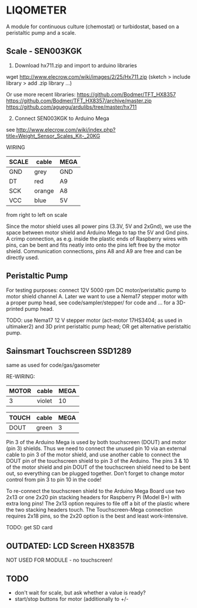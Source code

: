 # LIQOMETER

A module for continuous culture (chemostat) or turbidostat, based on
a peristaltic pump and a scale.


## Scale - SEN003KGK

1) Download hx711.zip and import to arduino libraries

wget http://www.elecrow.com/wiki/images/2/25/Hx711.zip
(sketch > include library > add .zip library ...)

Or use more recent libraries:
https://github.com/Bodmer/TFT_HX8357
https://github.com/Bodmer/TFT_HX8357/archive/master.zip
https://github.com/aguegu/ardulibs/tree/master/hx711

2) Connect SEN003KGK to Arduino Mega

see http://www.elecrow.com/wiki/index.php?title=Weight_Sensor_Scales_Kit-_20KG

WIRING

| SCALE | cable | MEGA |
|-------|-------|------|
| GND   | grey  | GND  |
| DT    | red   | A9   |
| SCK   | orange| A8   |
| VCC   | blue  | 5V   | 
from right to left on scale


Since the motor shield uses all power pins (3.3V, 5V and 2xGnd), we use
the space between motor shield and Arduino Mega to tap the 5V
and Gnd pins. A crimp connection, as e.g. inside the plastic 
ends of Raspberry wires with pins, can be bent and fits neatly into
onto the pins left free by the motor shield.
Communication connections, pins A8 and A9 are free and can be directly used.

## Peristaltic Pump

For testing purposes: connect 12V 5000 rpm DC motor/peristaltic pump to 
motor shield channel A. Later we want to use a Nema17 stepper motor with
a proper pump head, see code/sampler/stepper/ for code and ... for
a 3D-printed pump head.

TODO: use Nema17 12 V stepper motor (act-motor 17HS3404; as used
in ultimaker2) and 3D print peristaltic pump head; OR get alternative
peristaltic pump.

## Sainsmart Touchscreen SSD1289 

same as used for code/gas/gasometer

RE-WIRING:

| MOTOR | cable | MEGA |
|-------|-------|------|
|   3   | violet|  10  |

| TOUCH | cable | MEGA |
|-------|-------|------|
| DOUT  | green |  3   |

Pin 3 of the Arduino Mega is used by both touchscreen (DOUT) and motor
(pin 3) shields. Thus we need to connect the unused pin 10 via an external
cable to pin 3 of the motor shield, and use another cable to connect
the DOUT pin of the touchscreen shield to pin 3 of the Arduino.
The pins 3 & 10 of the motor shield and pin DOUT of the touchscreen shield
need to be bent out, so everything can be plugged together. 
Don't forget to change motor control from pin 3 to pin 10 in the code!

To re-connect the touchscreen shield to the Arduino Mega Board use two
2x13 or one 2x20 pin stacking headers for Raspberry Pi (Model B+) with
extra long pins! The 2x13 option requires to file off a bit of the
plastic where the two stacking headers touch. The Touchscreen-Mega
connection requires 2x18 pins, so the 2x20 option is the best and
least work-intensive.

TODO:  get SD card


## OUTDATED: LCD Screen HX8357B 

NOT USED FOR MODULE - no touchscreen!


## TODO

* don't wait for scale, but ask whether a value is ready?
* start/stop buttons for motor (additionally to +/-
